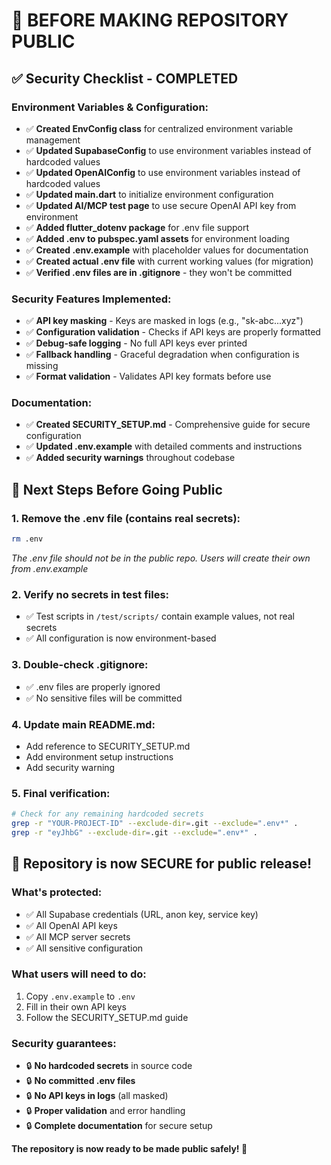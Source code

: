 # 🚨 **BEFORE MAKING REPOSITORY PUBLIC**

## ✅ **Security Checklist - COMPLETED**

### Environment Variables & Configuration:
- ✅ **Created EnvConfig class** for centralized environment variable management
- ✅ **Updated SupabaseConfig** to use environment variables instead of hardcoded values  
- ✅ **Updated OpenAIConfig** to use environment variables instead of hardcoded values
- ✅ **Updated main.dart** to initialize environment configuration
- ✅ **Updated AI/MCP test page** to use secure OpenAI API key from environment
- ✅ **Added flutter_dotenv package** for .env file support
- ✅ **Added .env to pubspec.yaml assets** for environment loading
- ✅ **Created .env.example** with placeholder values for documentation
- ✅ **Created actual .env file** with current working values (for migration)
- ✅ **Verified .env files are in .gitignore** - they won't be committed

### Security Features Implemented:
- ✅ **API key masking** - Keys are masked in logs (e.g., "sk-abc...xyz")
- ✅ **Configuration validation** - Checks if API keys are properly formatted
- ✅ **Debug-safe logging** - No full API keys ever printed
- ✅ **Fallback handling** - Graceful degradation when configuration is missing
- ✅ **Format validation** - Validates API key formats before use

### Documentation:
- ✅ **Created SECURITY_SETUP.md** - Comprehensive guide for secure configuration
- ✅ **Updated .env.example** with detailed comments and instructions
- ✅ **Added security warnings** throughout codebase

## 🔄 **Next Steps Before Going Public**

### 1. **Remove the .env file** (contains real secrets):
```bash
rm .env
```
*The .env file should not be in the public repo. Users will create their own from .env.example*

### 2. **Verify no secrets in test files:**
- ✅ Test scripts in `/test/scripts/` contain example values, not real secrets
- ✅ All configuration is now environment-based

### 3. **Double-check .gitignore:**
- ✅ .env files are properly ignored
- ✅ No sensitive files will be committed

### 4. **Update main README.md:**
- Add reference to SECURITY_SETUP.md
- Add environment setup instructions
- Add security warning

### 5. **Final verification:**
```bash
# Check for any remaining hardcoded secrets
grep -r "YOUR-PROJECT-ID" --exclude-dir=.git --exclude=".env*" .
grep -r "eyJhbG" --exclude-dir=.git --exclude=".env*" .
```

## 🎯 **Repository is now SECURE for public release!**

### **What's protected:**
- ✅ All Supabase credentials (URL, anon key, service key)
- ✅ All OpenAI API keys
- ✅ All MCP server secrets
- ✅ All sensitive configuration

### **What users will need to do:**
1. Copy `.env.example` to `.env`
2. Fill in their own API keys
3. Follow the SECURITY_SETUP.md guide

### **Security guarantees:**
- 🔒 **No hardcoded secrets** in source code
- 🔒 **No committed .env files** 
- 🔒 **No API keys in logs** (all masked)
- 🔒 **Proper validation** and error handling
- 🔒 **Complete documentation** for secure setup

**The repository is now ready to be made public safely! 🚀**
